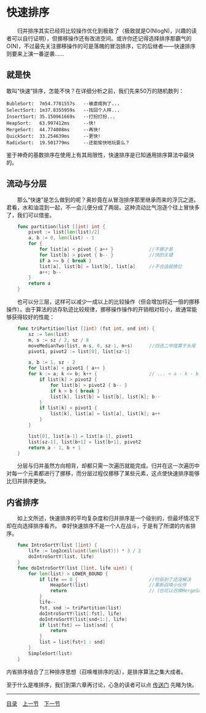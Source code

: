 # 快速排序
　　归并排序其实已经将比较操作优化到极致了（极致就是O(NlogN)，兴趣的读者可以自行证明），但挪移操作还有改进空间。或许你还记得选择排序那霸气的O(N)，不过最先关注挪移操作的可是落魄的冒泡排序，它的后继者——快速排序则要来上演一番逆袭……

## 就是快
敢叫“快速”排序，怎能不快？在详细分析之前，我们先来50万的随机数列：

    BubleSort:  7m54.7781557s   --被虐成狗了...
    SelectSort: 1m37.8355959s   --找回个人样...
    InsertSort: 35.150961669s   --打扮打扮...
    HeapSort:   63.997412ms     --快!
    MergeSort:  44.774008ms     --再快!
    QuickSort:  33.254639ms     --更快!
    RadixSort:  19.501779ms     --还能愉快地玩耍么？

鉴于神奇的基数排序在使用上有其局限性，快速排序是已知通用排序算法中最快的。

## 流动与分层
　　那么“快速”是怎么做到的呢？奥妙竟在从冒泡排序那里继承而来的浮沉之道。君看，水和油混到一起，不一会儿便分成了两层。这种流动比气泡逐个往上冒快多了，我们可以借鉴。
```go
    func partition(list []int) int {
        pivot := list[len(list)/2]
        a, b := 0, len(list) - 1
        for {
            for list[a] < pivot { a++ }             //不挪才是
            for list[b] > pivot { b-- }             //快的关键
            if a >= b { break }
            list[a], list[b] = list[b], list[a]     //不合适就换位
            a++; b--
        }
        return a
    }
```
　　也可以分三层，这样可以减少一成以上的比较操作（但会增加将近一倍的挪移操作）。由于算法的访存轨迹比较规律，挪移操作操作的开销相对较小，故通常能够获得较好的性能：
```go
    func triPartition(list []int) (fst int, snd int) {
        sz := len(list)
        m, s := sz / 2, sz / 8
        moveMedianTwo(list, m-s, 0, sz-1, m+s)      //四选二中值置于头尾
        pivot1, pivot2 := list[0], list[sz-1]

        a, b := 1, sz - 2
        for list[a] < pivot1 { a++ }
        for k := a; k <= b; k++ {                   // ... < a - k - b < ...
            if list[k] > pivot2 {
                for list[b] > pivot2 { b-- }
                if k > b { break }
                list[k], list[b] = list[b], list[k]; b--
            }
            if list[k] < pivot1 {
                list[k], list[a] = list[a], list[k]; a++
            }
        }

        list[0], list[a-1] = list[a-1], pivot1
        list[sz-1], list[b+1] = list[b+1], pivot2
        return a - 1, b + 1
    }
```
　　分层与归并虽然方向相背，却都只需一次遍历就能完成。归并在这一次遍历中对每一个元素都进行了挪移，而分层过程仅挪移了某些元素，这点使快速排序能够比归并排序更快。


## 内省排序
　　如上文所述，快速排序的平均复杂度和归并排序是一个级别的，但最坏情况下却在向选择排序看齐。  幸好快速排序不是一个人在战斗，于是有了所谓的内省排序。
```go
    func IntroSortY(list []int) {
        life := log2ceil(uint(len(list))) * 3 / 2
        doIntroSortY(list, life)
    }
    func doIntroSortY(list []int, life uint) {
        for len(list) > LOWER_BOUND {
            if life == 0 {                          //时辰到了还没解决
                HeapSort(list)                      //果断召唤小伙伴
                return                              //（也可以召唤MergeSort）
            }
            life--
            fst, snd := triPartition(list)
            doIntroSortY(list[:fst], life)
            doIntroSortY(list[snd+1:], life)
            if list[fst] == list[snd] {
                return
            }
            list = list[fst+1 : snd]
        }
        SimpleSort(list)
    }
```
内省排序结合了三种排序思想（召唤堆排序的话），是排序算法之集大成者。  

至于什么是堆排序，我们到第六章再讨论，心急的读者可以点 [传送门](06-A.md) 先睹为快。

---
[目录](../index.md)　[上一节](01-B.md)　[下一节](01-D.md)
